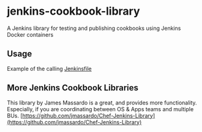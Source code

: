 # jenkins-cookbook-library

A Jenkins library for testing and publishing cookbooks using Jenkins Docker containers

## Usage

Example of the calling [Jenkinsfile](https://github.com/mtyler/chef-infra-base/blob/master/Jenkinsfile)

## More Jenkins Cookbook Libraries
This library by James Massardo is a great, and provides more functionality.  Especially, if you are coordinating between OS & Apps teams and multiple BUs.
[https://github.com/jmassardo/Chef-Jenkins-Library](https://github.com/jmassardo/Chef-Jenkins-Library)
